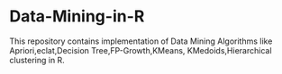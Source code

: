 # Data-Mining-in-R


This repository contains implementation of Data Mining Algorithms like Apriori,eclat,Decision Tree,FP-Growth,KMeans,
KMedoids,Hierarchical clustering in R.
